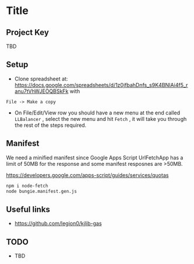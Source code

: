 # Title

## Project Key

TBD

## Setup

* Clone spreadsheet at: https://docs.google.com/spreadsheets/d/1z0jfbahDnfs_s9K4BNIAi4f5_ranu7tVhWJEOQBSkFk with

``` 
File -> Make a copy
```

* On File/Edit/View row you should have a new menu at the end called `LLBalancer` , select the new menu and hit `Fetch` , it will take you through the rest of the steps required.

## Manifest

We need a minified manifest since Google Apps Script UrlFetchApp has a limit of 50MB for the response and some manifest resposnes are >50MB.

https://developers.google.com/apps-script/guides/services/quotas

```sh
npm i node-fetch
node bungie.manifest.gen.js
```

## Useful links

* https://github.com/legion0/kjlib-gas

## TODO

* TBD

